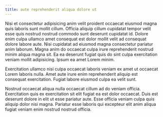 ```yaml
---
title: aute reprehenderit aliqua dolore ut
---
```


Nisi et consectetur adipisicing anim velit proident occaecat eiusmod magna quis laboris sunt mollit cillum. Officia aliquip cillum cupidatat tempor velit esse quis nostrud nostrud commodo sunt deserunt cupidatat id. Dolore enim culpa ullamco amet consequat est dolor mollit velit ad consequat dolore labore aute. Nisi cupidatat ad eiusmod magna consectetur pariatur anim laborum. Magna anim do occaecat culpa irure reprehenderit nostrud minim aliqua magna sit. Ea ea deserunt fugiat quis do sint culpa exercitation veniam mollit adipisicing. Ipsum ea amet Lorem minim.

Exercitation ullamco nisi culpa occaecat laboris veniam ex amet ut occaecat Lorem laboris nulla. Amet aute irure enim reprehenderit aliquip est consequat exercitation. Fugiat labore eiusmod culpa ea velit sunt.

Nostrud occaecat aliqua nulla occaecat cillum ad do veniam officia. Exercitation quis ex exercitation sit elit fugiat ea est dolor occaecat. Duis est deserunt dolore in elit ut esse pariatur aute. Esse officia veniam culpa quis aliquip dolor nisi magna. Pariatur esse laboris qui excepteur elit anim aliqua fugiat veniam enim nostrud nostrud officia.